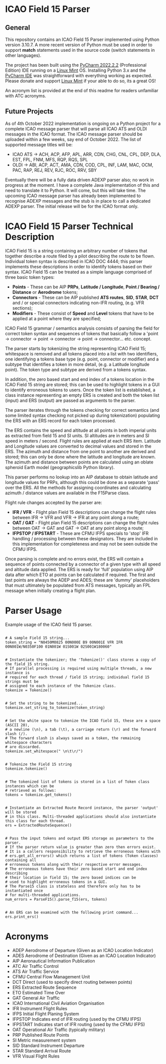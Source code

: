 <h1>ICAO Field 15 Parser</h1>
<h2>General</h2>
<p>This repository contains an ICAO Field 15 Parser implemented using Python version 3.10.7. A more recent version of Python must be used in order to support <b>match</b> statements used in the source code (switch statements in  other languages).
</p>
<p>The project has been built using the <a href="https://www.jetbrains.com/pycharm/">PyCharm 2022.2.2</a> (Professional Edition) IDE running on a <a href="https://www.linuxmint.com">Linux Mint</a> OS. Installing Python 3.x and the <a href="https://www.jetbrains.com/pycharm/">PyCharm IDE</a> was straightforward with everything working as expected. Please donate and support <a href="https://www.linuxmint.com">Linux Mint</a> if your able to do so, its a great OS!
</p>
<p>An acronym list is provided at the end of this readme for readers unfamiliar with ATC acronyms.
<h2>Future Projects</h2>
<p>As of 4th October 2022 implementation is ongoing on a Python project for a complete ICAO message parser that will parse all ICAO ATS and OLDI messages in the ICAO format. The ICAO message parser should be uploaded within a few weeks, say end of October 2022. The list of supported message titles will be:
<ul>
<li>ICAO ATS -> ACH, ACP, AFP, APL, ARR, CDN, CHG, CNL, CPL, DEP, DLA, EST, FPL, FNM, MFS, RQP, RQS, SPL</li>
<li>OLDI -> ABI, ACP, ACT, AMA, CDN, COD, CPL, INF, LAM, MAC, OCM, PAC, RAP, REJ, REV, RJC, ROC, RRV, SBY</li>
</ul>
<p>Eventually there will be a fully data driven ADEXP parser also; no work in progress at the moment. I have a complete Java implementation of this and need to translate it to Python. It will come, but this will take time. The upcoming ICAO message parser has already been implemented to recognise ADEXP messages and the stub is in place to call a dedicated ADEXP parser. The initial release will be for the ICAO format only.
<h1>ICAO Field 15 Parser Technical Description</h1>
<p>ICAO Field 15 is a string containing an arbitrary number of tokens that together describe a route filed by a pilot describing the route to be flown. 
Individual token syntax is described in ICAO DOC 4444; this parser implements these descriptions in order to identify tokens based on their syntax.
ICAO Field 15 can be treated as a simple language comprised of three basic token types:
<ul>
<li><b>Points</b> - These can be AIP <b>PRPs</b>, <b>Latitude / Longitude</b>, <b>Point / Bearing / Distance</b> or <b>Aerodrome</b> tokens;</li>
<li><b>Connectors</b> - These can be AIP published <b>ATS routes</b>, <b>SID</b>, <b>STAR</b>, <b>DCT</b> and / or special connectors indicating non-IFR routing, (e.g. VFR sections);</li>
<li><b>Modifiers</b> - These consist of <b>Speed</b> and <b>Level</b> tokens that have to be applied at a point where they are specified;</li>
</ul>
ICAO Field 15 grammar / semantics analysis consists of parsing the field for correct token syntax and sequences of tokens that basically follow a 'point -> connector -> point -> connector -> point -> connector... etc. concept. 
<p>The parser starts by tokenizing the string representing ICAO Field 15; whitespace is removed and all tokens placed into a list with two identifiers, one identifying a tokens base type (e.g. point, connector or modifier) and a subtype that identifies a token in more detail, (e.g. a Latitude longitude point). The token type and subtype are derived from a tokens syntax.
<p>In addition, the zero based start and end index of a tokens location in the ICAO Field 15 string are stored; this can be used to highlight tokens in a GUI to identify erroneous tokens to users.
Once the token list is established, a class instance representing an empty ERS is created and both the token list (input) and ERS (output) are passed as arguments to the parser.
<p>The parser iterates through the tokens checking for correct semantics (and some limited syntax checking not picked up during tokenization) populating the ERS with an ERS record for each token processed.
<p>The ERS contains the speed and altitude at all points in both imperial units as extracted from field 15 and SI units.
SI altitudes are in meters and SI speed in meters / second. Flight rules are applied at each ERS item. Latitude and Longitude values are converted to decimal values and stored in the ERS. The azimuth and distance from one point to another are derived and stored; this can only be done where the latitude and longitude are known. The azimuth and distance between points are calculated using an oblate spheroid Earth model (geographicslib Python library).
<p>This parser performs no lookup into an AIP database to obtain latitude and longitude values for PRPs, although this could be done as a separate 'pass' over the ERS. All the methods for assigning coordinates and calculating azimuth / distance values are available in the F15Parse class.
<p>Flight rule changes accepted by the parser are:
<ul>
<li><b>IFR / VFR</b> - Flight plan Field 15 descriptions can change the flight rules between IFR -> VFR and VFR -> IFR at any point along a route;</li>
<li><b>OAT / GAT</b> - Flight plan Field 15 descriptions can change the flight rules between OAT -> GAT and GAT -> OAT at any point along a route;</li>
<li><b>IFPSTOP / IFPSTART</b> - These are CFMU IFPS specials to 'stop' IFR handling / processing between these designators. They are included in this implementation for completeness and may not be seen outside the CFMU IFPS.</li>
</ul>
Once parsing is complete and no errors exist, the ERS will contain a sequence of points connected by a connector of a given type with all speed and altitude data applied. The ERS is ready for 'full' population using AIP data after which ETO at points can be calculated if required.
The first and last points are always the ADEP and ADES; these are 'dummy' placeholders that must ultimately be populated from ATS messages, typically an FPL message when initially creating a flight plan.
<h1>Parser Usage</h1>
<p>Example usage of the ICAO field 15 parser.</p>
<pre><code>
# A sample Field 15 string...
token_string = "N0450M0825 00N000E B9 00N001E VFR IFR 00N001W/N0350F100 01N001W 01S001W 02S001W180060"
</code></pre>
<pre><code>
# Instantiate the tokenizer; the 'Tokenize()' class stores a copy of the field 15 string.
# If parallel processing is required using multiple threads, a new instance is
# required for each thread / field 15 string; individual field 15 strings must be 
# assigned to each instance of the Tokenize class.
tokenize = Tokenize()
</code></pre>
<pre><code>
# Set the string to be tokenized...
tokenize.set_string_to_tokenize(token_string)
</code></pre>
<pre><code>
# Set the white space to tokenize the ICAO field 15, these are a space (ASCII 20),
# a newline (\n), a tab (\t), a carriage return (\r) and the forward slash (/).
# The forward slash is always saved as a token, the remaining whitespace characters
# are discarded.
tokenize.set_whitespace(" \n\t\r/")
</code></pre>
<pre><code>
# Tokenize the Field 15 string
tokenize.tokenize()
</code></pre>
<pre><code>
# The tokenized list of tokens is stored in a list of Token class instances which can be
# retrieved as follows:
tokens = tokenize.get_tokens()
</code></pre>
<pre><code>
# Instantiate an Extracted Route Record instance, the parser 'output' will be stored
# in this class. Multi-threaded applications should also instantiate this class for each thread.
ers = ExtractedRouteSequence()
</code></pre>
<pre><code>
# Pass the input tokens and output ERS storage as parameters to the parser.
# If the parser return value is greater than zero then errors exist.
# It is a callers responsibility to retrieve the erroneous tokens with
# ers.get_all_errors() which returns a list of tokens (Token classes) containing all
# erroneous tokens along with their respective error messages.
# The erroneous tokens have their zero based start and end index describing
# their location in field 15; the zero based indices can be
# used to highlight erroneous tokens in a GUI.
# The Parse15 class is stateless and therefore only has to be instantiated once
# for multi-threaded applications.
num_errors = ParseF15().parse_f15(ers, tokens)
</code></pre>
<pre><code>
# An ERS can be examined with the following print command...
ers.print_ers()
</code></pre>

<h1>Acronyms</h1>
<ul>
<li>ADEP    Aerodrome of Departure (Given as an ICAO Location Indicator)</li>
<li>ADES    Aerodrome of Destination (Given as an ICAO Location Indicator)</li>
<li>AIP     Aeronautical Information Publication</li>
<li>ATC     Air Traffic Control</li>
<li>ATS     Air Traffic Service</li>
<li>CFMU    Central Flow Management Unit</li>
<li>DCT     Direct (used to specify direct routing between points)</li>
<li>ERS     Extracted Route Sequence</li>
<li>ETO     Estimated Time Over</li>
<li>GAT     General Air Traffic</li>
<li>ICAO    International Civil Aviation Organisation</li>
<li>IFR     Instrument Flight Rules</li>
<li>IFPS    Initial Flight Planing System</li>
<li>IFPSTOP Indicates end of IFR routing (used by the CFMU IFPS)</li>
<li>IFPSTART Indicates start of IFR routing (used by the CFMU IFPS)</li>
<li>OAT     Operational Air Traffic (typically military)</li>
<li>PRP     Published Route Points</li>
<li>SI      Metric measurement system</li>
<li>SID     Standard Instrument Departure</li>
<li>STAR    Standard Arrival Route</li>
<li>VFR     Visual Flight Rules</li>
</ul>
